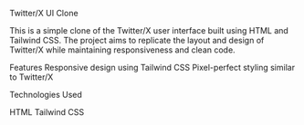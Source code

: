 Twitter/X UI Clone

This is a simple clone of the Twitter/X user interface built using HTML and Tailwind CSS. The project aims to replicate the layout and design of Twitter/X while maintaining responsiveness and clean code.

Features
Responsive design using Tailwind CSS
Pixel-perfect styling similar to Twitter/X

Technologies Used

HTML
Tailwind CSS

